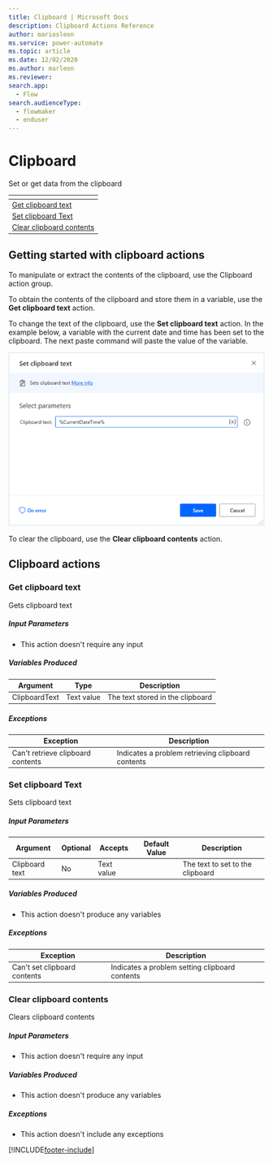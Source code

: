 ```yaml
---
title: Clipboard | Microsoft Docs
description: Clipboard Actions Reference
author: mariosleon
ms.service: power-automate
ms.topic: article
ms.date: 12/02/2020
ms.author: marleon
ms.reviewer:
search.app: 
  - Flow
search.audienceType: 
  - flowmaker
  - enduser
---
```


# Clipboard



Set or get data from the clipboard

|<!-- --> |
|-----|
|[Get clipboard text](#gettext)|
|[Set clipboard Text](#settext)|
|[Clear clipboard contents](#clear)|

## Getting started with clipboard actions

To manipulate or extract the contents of the clipboard, use the Clipboard action group.

To obtain the contents of the clipboard and store them in a variable, use the **Get clipboard text** action.

To change the text of the clipboard, use the **Set clipboard text** action. In the example below, a variable with the current date and time has been set to the clipboard. The next paste command will paste the value of the variable.

![screenshot of set clipboard text action properties](media\clipboard\set-clipboard-text-example.png)

To clear the clipboard, use the **Clear clipboard contents** action.


## Clipboard actions

### <a name="gettext"></a> Get clipboard text
Gets clipboard text

##### Input Parameters
- This action doesn't require any input

##### Variables Produced
|Argument|Type|Description|
|-----|-----|-----|
|ClipboardText|Text value|The text stored in the clipboard|


##### <a name="gettext_onerror"></a> Exceptions
|Exception|Description|
|-----|-----|
|Can't retrieve clipboard contents|Indicates a problem retrieving clipboard contents|

### <a name="settext"></a> Set clipboard Text
Sets clipboard text

##### Input Parameters
|Argument|Optional|Accepts|Default Value|Description|
|-----|-----|-----|-----|-----|
|Clipboard text|No|Text value||The text to set to the clipboard|


##### Variables Produced
- This action doesn't produce any variables

##### <a name="settext_onerror"></a> Exceptions
|Exception|Description|
|-----|-----|
|Can't set clipboard contents|Indicates a problem setting clipboard contents|

### <a name="clear"></a> Clear clipboard contents
Clears clipboard contents

##### Input Parameters
- This action doesn't require any input

##### Variables Produced
- This action doesn't produce any variables

##### <a name="clear_onerror"></a> Exceptions
- This action doesn't include any exceptions



[!INCLUDE[footer-include](../../includes/footer-banner.md)]